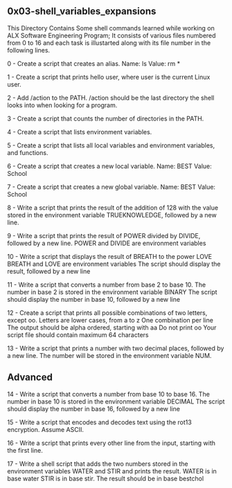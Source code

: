 ## 0x03-shell_variables_expansions

This Directory Contains Some shell commands learned while working on ALX Software Engineering Program; It consists of various files numbered from 0 to 16 and each task is illustarted along with its file number in the following lines.

0 - Create a script that creates an alias.
Name: ls
Value: rm *

1 - Create a script that prints hello user, where user is the current Linux user.

2 - Add /action to the PATH. /action should be the last directory the shell looks into when looking for a program.

3 - Create a script that counts the number of directories in the PATH.

4 - Create a script that lists environment variables.

5 - Create a script that lists all local variables and environment variables, and functions.

6 - Create a script that creates a new local variable.
Name: BEST
Value: School

7 - Create a script that creates a new global variable.
Name: BEST
Value: School

8 - Write a script that prints the result of the addition of 128 with the value stored in the environment variable TRUEKNOWLEDGE, followed by a new line.

9 - Write a script that prints the result of POWER divided by DIVIDE, followed by a new line.
POWER and DIVIDE are environment variables

10 - Write a script that displays the result of BREATH to the power LOVE
BREATH and LOVE are environment variables
The script should display the result, followed by a new line

11 - Write a script that converts a number from base 2 to base 10.
The number in base 2 is stored in the environment variable BINARY
The script should display the number in base 10, followed by a new line

12 - Create a script that prints all possible combinations of two letters, except oo.
Letters are lower cases, from a to z
One combination per line
The output should be alpha ordered, starting with aa
Do not print oo
Your script file should contain maximum 64 characters

13 - Write a script that prints a number with two decimal places, followed by a new line.
The number will be stored in the environment variable NUM.

## Advanced

14 - Write a script that converts a number from base 10 to base 16.
The number in base 10 is stored in the environment variable DECIMAL
The script should display the number in base 16, followed by a new line

15 - Write a script that encodes and decodes text using the rot13 encryption. Assume ASCII.

16 - Write a script that prints every other line from the input, starting with the first line.

17 - Write a shell script that adds the two numbers stored in the environment variables WATER and STIR and prints the result.
WATER is in base water
STIR is in base stir.
The result should be in base bestchol
